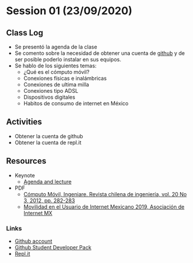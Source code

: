 # Session 01 (23/09/2020)

## Class Log
* Se presentó la agenda de la clase
* Se comento sobre la necesidad de obtener una cuenta de [github](https://github.com) y de ser posible poderlo instalar en sus equipos.
* Se hablo de los siguientes temas:
  * ¿Qué es el cómputo móvil?
  * Conexiones físicas e inalámbricas
  * Conexiones de ultima milla
  * Conexiones tipo ADSL
  * Dispositivos digitales
  * Habitos de consumo de internet en México

## Activities
* Obtener la cuenta de github
* Obtener la cuenta de repl.it

## Resources
* Keynote
  * [Agenda and lecture](../resources/Session_01/keynotes/ComputoMovil-Session_1.pdf)
* PDF
  * [Cómputo Móvil, Ingeniare. Revista chilena de ingeniería, vol. 20 No 3, 2012, pp. 282-283](../resources/Session_01/pdfs/art01-computoMovil.pdf)
  * [Movilidad en el Usuario de Internet Mexicano 2019, Asociación de Internet MX](../resources/Session_01/pdfs/movilidad-usuario-mexico-2019.pdf)

### Links
* [Github account](https://github.com)
* [Github Student Developer Pack](https://education.github.com/pack)
* [Repl.it](https://repl.it)
  
  
